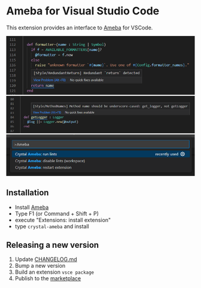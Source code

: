 # Ameba for Visual Studio Code

This extension provides an interface to [Ameba](https://github.com/crystal-ameba/ameba) for VSCode.

![](/assets/demo1.png)
![](/assets/demo2.png)
![](/assets/demo3.png)

## Installation

* Install [Ameba](https://github.com/crystal-ameba/ameba#installation)
* Type F1 (or Command + Shift + P)
* execute "Extensions: install extension"
* type `crystal-ameba` and install

## Releasing a new version

1. Update [CHANGELOG.md](https://github.com/crystal-ameba/vscode-crystal-ameba/blob/master/CHANGELOG.md)
2. Bump a new version
3. Build an extension `vsce package`
4. Publish to the [marketplace](https://marketplace.visualstudio.com/manage/publishers/veelenga)

